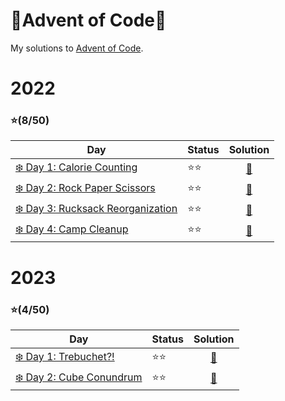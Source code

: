 # 🎄Advent of Code🎄
My solutions to [Advent of Code](https://adventofcode.com).

# 2022 

### ⭐(8/50)

| Day                                                                         | Status   | Solution |
| --------------------------------------------------------------------------- | ---------| :--------: |
| [❄️ Day 1: Calorie Counting](https://adventofcode.com/2022/day/1)           | ⭐⭐    | [🎯](2022/day1) |
| [❄️ Day 2: Rock Paper Scissors](https://adventofcode.com/2022/day/2)        | ⭐⭐    | [🎯](2022/day2) | 
| [❄️ Day 3: Rucksack Reorganization](https://adventofcode.com/2022/day/3)    | ⭐⭐    | [🎯](2022/day3) |
| [❄️ Day 4: Camp Cleanup](https://adventofcode.com/2022/day/4)               | ⭐⭐    | [🎯](2022/day4) |


# 2023 

### ⭐(4/50)

| Day                                                                         | Status   | Solution |
| --------------------------------------------------------------------------- | ---------| :--------: |
| [❄️ Day 1: Trebuchet?!](https://adventofcode.com/2023/day/1)           | ⭐⭐    | [🎯](2023/day1) |
| [❄️ Day 2: Cube Conundrum](https://adventofcode.com/2023/day/2)        | ⭐⭐    | [🎯](2023/day2) | 
